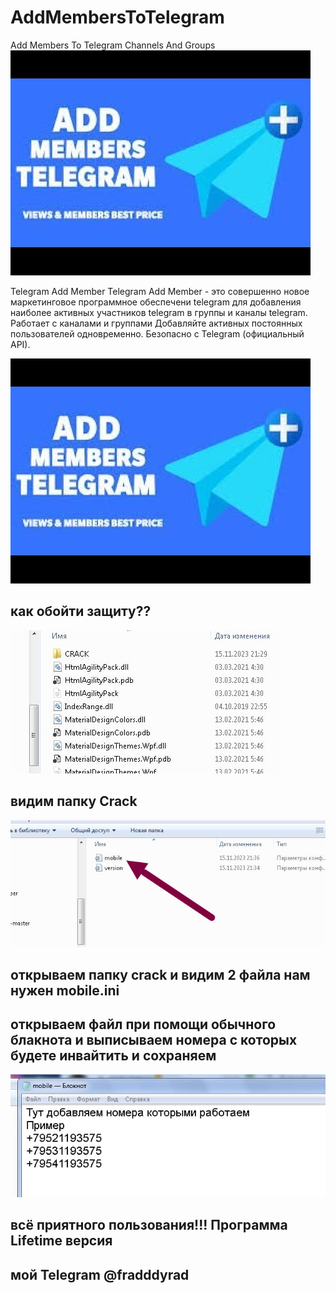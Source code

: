 # AddMembersToTelegram
Add Members To Telegram Channels And Groups
![alt text](https://github.com/moneyrobot2023/AddMembersToTelegram/blob/main/1.jpg?raw=true)

Telegram Add Member
Telegram Add Member - это совершенно новое маркетинговое программное обеспечени telegram для 
добавления наиболее активных участников telegram в группы и каналы telegram.
Работает с каналами и группами
Добавляйте активных постоянных пользователей одновременно.
Безопасно с Telegram (официальный API).

[![IMAGE ALT TEXT HERE](https://github.com/moneyrobot2023/AddMembersToTelegram/blob/main/1.jpg)](https://youtu.be/B1fUijd4BOM?si=MIuyu2rxNU3lUa07)

## как обойти защиту??

![alt text](https://github.com/moneyrobot2023/AddMembersToTelegram/blob/main/2.jpg?raw=true)
## видим папку Crack
![alt text](https://github.com/moneyrobot2023/AddMembersToTelegram/blob/main/3.jpg?raw=true)

## открываем папку crack и видим 2 файла нам нужен mobile.ini

## открываем файл при помощи обычного блакнота и выписываем номера с которых будете инвайтить и сохраняем
![alt text](https://github.com/moneyrobot2023/AddMembersToTelegram/blob/main/4.jpg?raw=true)

## всё приятного пользования!!! Программа Lifetime версия

## мой Telegram @fradddyrad
